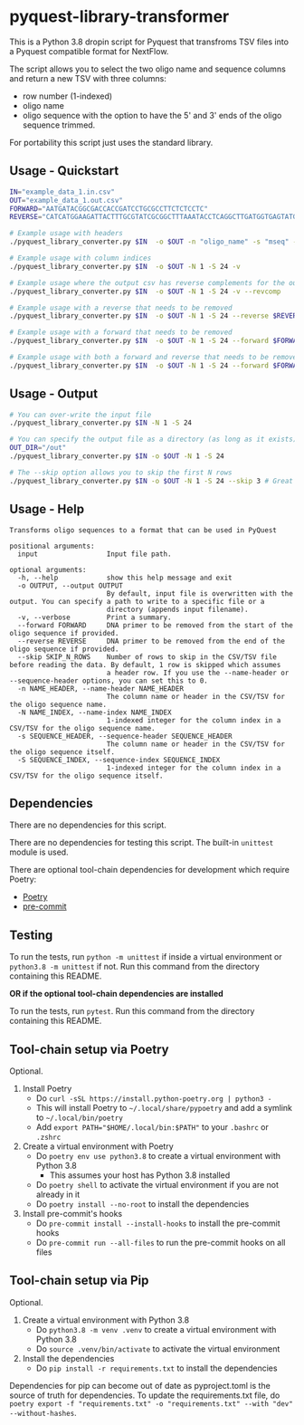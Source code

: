 # pyquest-library-transformer

This is a Python 3.8 dropin script for Pyquest that transfroms TSV files into a Pyquest compatible format for NextFlow.

The script allows you to select the two oligo name and sequence columns and return a new TSV with three columns:
- row number (1-indexed)
- oligo name
- oligo sequence
with the option to have the 5' and 3' ends of the oligo sequence trimmed.

For portability this script just uses the standard library.

## Usage - Quickstart

```bash
IN="example_data_1.in.csv"
OUT="example_data_1.out.csv"
FORWARD="AATGATACGGCGACCACCGATCCTGCGCCTTCTCTCCTC"
REVERSE="CATCATGGAAGATTACTTTGCGTATCGCGGCTTTAAATACCTCAGGCTTGATGGTGAGTATGAGCCAGTGAGGCGTTTCTTACAGGGTTTTGTTGTTGTGGCTCGTATGCCGTCTTCTGCTTG"

# Example usage with headers
./pyquest_library_converter.py $IN  -o $OUT -n "oligo_name" -s "mseq" --skip 0 -v

# Example usage with column indices
./pyquest_library_converter.py $IN  -o $OUT -N 1 -S 24 -v

# Example usage where the output csv has reverse complements for the output sequence
./pyquest_library_converter.py $IN  -o $OUT -N 1 -S 24 -v --revcomp

# Example usage with a reverse that needs to be removed
./pyquest_library_converter.py $IN  -o $OUT -N 1 -S 24 --reverse $REVERSE -v

# Example usage with a forward that needs to be removed
./pyquest_library_converter.py $IN  -o $OUT -N 1 -S 24 --forward $FORWARD -v

# Example usage with both a forward and reverse that needs to be removed
./pyquest_library_converter.py $IN  -o $OUT -N 1 -S 24 --forward $FORWARD --reverse $REVERSE -v
```

## Usage - Output

```bash
# You can over-write the input file
./pyquest_library_converter.py $IN -N 1 -S 24

# You can specify the output file as a directory (as long as it exists)
OUT_DIR="/out"
./pyquest_library_converter.py $IN -o $OUT -N 1 -S 24

# The --skip option allows you to skip the first N rows
./pyquest_library_converter.py $IN -o $OUT -N 1 -S 24 --skip 3 # Great for skipping comment and hearder rows
```

## Usage - Help

```
Transforms oligo sequences to a format that can be used in PyQuest

positional arguments:
  input                 Input file path.

optional arguments:
  -h, --help            show this help message and exit
  -o OUTPUT, --output OUTPUT
                        By default, input file is overwritten with the output. You can specify a path to write to a specific file or a
                        directory (appends input filename).
  -v, --verbose         Print a summary.
  --forward FORWARD     DNA primer to be removed from the start of the oligo sequence if provided.
  --reverse REVERSE     DNA primer to be removed from the end of the oligo sequence if provided.
  --skip SKIP_N_ROWS    Number of rows to skip in the CSV/TSV file before reading the data. By default, 1 row is skipped which assumes
                        a header row. If you use the --name-header or --sequence-header options, you can set this to 0.
  -n NAME_HEADER, --name-header NAME_HEADER
                        The column name or header in the CSV/TSV for the oligo sequence name.
  -N NAME_INDEX, --name-index NAME_INDEX
                        1-indexed integer for the column index in a CSV/TSV for the oligo sequence name.
  -s SEQUENCE_HEADER, --sequence-header SEQUENCE_HEADER
                        The column name or header in the CSV/TSV for the oligo sequence itself.
  -S SEQUENCE_INDEX, --sequence-index SEQUENCE_INDEX
                        1-indexed integer for the column index in a CSV/TSV for the oligo sequence itself.
```

## Dependencies

There are no dependencies for this script.

There are no dependencies for testing this script. The built-in `unittest` module is used.

There are optional tool-chain dependencies for development which require Poetry:
- [Poetry](https://python-poetry.org/docs/#installation)
- [pre-commit](https://pre-commit.com/#install)

## Testing
To run the tests, run `python -m unittest` if inside a virtual environment or `python3.8 -m unittest` if not. Run this command from the directory containing this README.

**OR if the optional tool-chain dependencies are installed**

To run the tests, run `pytest`. Run this command from the directory containing this README.



## Tool-chain setup via Poetry
Optional.

1. Install Poetry
    - Do `curl -sSL https://install.python-poetry.org | python3 -`
    - This will install Poetry to `~/.local/share/pypoetry` and add a symlink to `~/.local/bin/poetry`
    - Add `export PATH="$HOME/.local/bin:$PATH"` to your `.bashrc` or `.zshrc`
2. Create a virtual environment with Poetry
    - Do `poetry env use python3.8` to create a virtual environment with Python 3.8
        - This assumes your host has Python 3.8 installed
    - Do `poetry shell` to activate the virtual environment if you are not already in it
    - Do `poetry install --no-root` to install the dependencies
3. Install pre-commit's hooks
    - Do `pre-commit install --install-hooks` to install the pre-commit hooks
    - Do `pre-commit run --all-files` to run the pre-commit hooks on all files

## Tool-chain setup via Pip
Optional.

1. Create a virtual environment with Python 3.8
    - Do `python3.8 -m venv .venv` to create a virtual environment with Python 3.8
    - Do `source .venv/bin/activate` to activate the virtual environment
2. Install the dependencies
    - Do `pip install -r requirements.txt` to install the dependencies

Dependencies for pip can become out of date as pyproject.toml is the source of
truth for dependencies. To update the requirements.txt file, do
`poetry export -f "requirements.txt" -o "requirements.txt" --with "dev" --without-hashes`.
